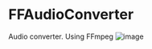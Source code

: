 # FFAudioConverter
Audio converter. Using FFmpeg
![image](https://github.com/Svyatik-Bak/FFAudioConverter/assets/89962566/713ae25f-fe4a-4d2d-a91d-ea004f36d3b4)
